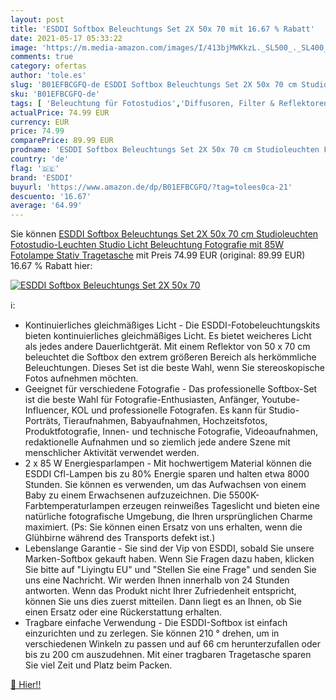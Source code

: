 ```yaml
---
layout: post
title: 'ESDDI Softbox Beleuchtungs Set 2X 50x 70 mit 16.67 % Rabatt'
date: 2021-05-17 05:33:22
image: 'https://m.media-amazon.com/images/I/413bjMWKkzL._SL500_._SL400_.jpg'
comments: true
category: ofertas
author: 'tole.es'
slug: 'B01EFBCGFQ-de ESDDI Softbox Beleuchtungs Set 2X 50x 70 cm Studioleuchten...'
sku: 'B01EFBCGFQ-de'
tags: [ 'Beleuchtung für Fotostudios','Diffusoren, Filter & Reflektoren','Elektronik & Foto','Fotostudio & Beleuchtung','Kamera & Foto','Kamera- & Fotozubehör','Softboxen','esddi', ]
actualPrice: 74.99 EUR
currency: EUR
price: 74.99
comparePrice: 89.99 EUR
prodname: 'ESDDI Softbox Beleuchtungs Set 2X 50x 70 cm Studioleuchten Fotostudio-Leuchten Studio Licht Beleuchtung Fotografie mit 85W Fotolampe Stativ Tragetasche'
country: 'de'
flag: '🇩🇪'
brand: 'ESDDI'
buyurl: 'https://www.amazon.de/dp/B01EFBCGFQ/?tag=tolees0ca-21'
descuento: '16.67'
average: '64.99'
---
```


Sie können [ESDDI Softbox Beleuchtungs Set 2X 50x 70 cm Studioleuchten Fotostudio-Leuchten Studio Licht Beleuchtung Fotografie mit 85W Fotolampe Stativ Tragetasche](https://www.amazon.de/dp/B01EFBCGFQ/?tag=tolees0ca-21) mit Preis 74.99 EUR (original: 89.99 EUR) 16.67 % Rabatt hier:

[![ESDDI Softbox Beleuchtungs Set 2X 50x 70](https://m.media-amazon.com/images/I/413bjMWKkzL._SL500_._SL400_.jpg)](https://www.amazon.de/dp/B01EFBCGFQ/?tag=tolees0ca-21)

ℹ️:

- Kontinuierliches gleichmäßiges Licht - Die ESDDI-Fotobeleuchtungskits bieten kontinuierliches gleichmäßiges Licht. Es bietet weicheres Licht als jedes andere Dauerlichtgerät. Mit einem Reflektor von 50 x 70 cm beleuchtet die Softbox den extrem größeren Bereich als herkömmliche Beleuchtungen. Dieses Set ist die beste Wahl, wenn Sie stereoskopische Fotos aufnehmen möchten.
- Geeignet für verschiedene Fotografie - Das professionelle Softbox-Set ist die beste Wahl für Fotografie-Enthusiasten, Anfänger, Youtube-Influencer, KOL und professionelle Fotografen. Es kann für Studio-Porträts, Tieraufnahmen, Babyaufnahmen, Hochzeitsfotos, Produktfotografie, Innen- und technische Fotografie, Videoaufnahmen, redaktionelle Aufnahmen und so ziemlich jede andere Szene mit menschlicher Aktivität verwendet werden.
- 2 x 85 W Energiesparlampen - Mit hochwertigem Material können die ESDDI Cfl-Lampen bis zu 80% Energie sparen und halten etwa 8000 Stunden. Sie können es verwenden, um das Aufwachsen von einem Baby zu einem Erwachsenen aufzuzeichnen. Die 5500K-Farbtemperaturlampen erzeugen reinweißes Tageslicht und bieten eine natürliche fotografische Umgebung, die Ihren ursprünglichen Charme maximiert. (Ps: Sie können einen Ersatz von uns erhalten, wenn die Glühbirne während des Transports defekt ist.)
- Lebenslange Garantie - Sie sind der Vip von ESDDI, sobald Sie unsere Marken-Softbox gekauft haben. Wenn Sie Fragen dazu haben, klicken Sie bitte auf "Liyingtu EU" und "Stellen Sie eine Frage" und senden Sie uns eine Nachricht. Wir werden Ihnen innerhalb von 24 Stunden antworten. Wenn das Produkt nicht Ihrer Zufriedenheit entspricht, können Sie uns dies zuerst mitteilen. Dann liegt es an Ihnen, ob Sie einen Ersatz oder eine Rückerstattung erhalten.
- Tragbare einfache Verwendung - Die ESDDI-Softbox ist einfach einzurichten und zu zerlegen. Sie können 210 ° drehen, um in verschiedenen Winkeln zu passen und auf 66 cm herunterzufallen oder bis zu 200 cm auszudehnen. Mit einer tragbaren Tragetasche sparen Sie viel Zeit und Platz beim Packen.

[🛒 Hier!!](https://www.amazon.de/dp/B01EFBCGFQ/?tag=tolees0ca-21)
